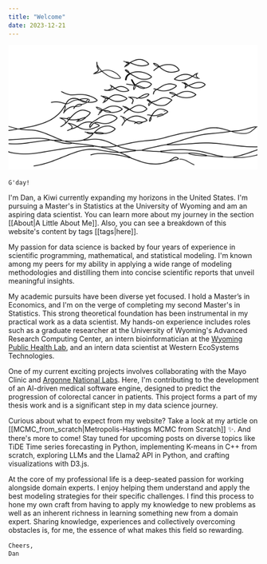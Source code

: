 ```yaml
---
title: "Welcome" 
date: 2023-12-21
---
```


<img src="./banner.svg" width="500" height="250">

```poetry
G'day!
```

I'm Dan, a Kiwi currently expanding my horizons in the United States. I'm pursuing a Master's in Statistics at the University of Wyoming and am an aspiring data scientist. You can learn more about my journey in the section [[About|A Little About Me]]. Also, you can see a breakdown of this website's content by tags [[tags|here]].

My passion for data science is backed by four years of experience in scientific programming, mathematical, and statistical modeling. I'm known among my peers for my ability in applying a wide range of modeling methodologies and distilling them into concise scientific reports that unveil meaningful insights.

My academic pursuits have been diverse yet focused. I hold a Master’s in Economics, and I'm on the verge of completing my second Master's in Statistics. This strong theoretical foundation has been instrumental in my practical work as a data scientist. My hands-on experience includes roles such as a graduate researcher at the University of Wyoming's Advanced Research Computing Center, an intern bioinformatician at the [Wyoming Public Health Lab](https://github.com/DHintz137/WastewaterSurveillancePoster), and an intern data scientist at Western EcoSystems Technologies.

One of my current exciting projects involves collaborating with the Mayo Clinic and [Argonne National Labs](https://github.com/DHintz137/Cancer_AI_Poster/tree/main). Here, I'm contributing to the development of an AI-driven medical software engine, designed to predict the progression of colorectal cancer in patients. This project forms a part of my thesis work and is a significant step in my data science journey.

Curious about what to expect from my website? Take a look at my article on [[MCMC_from_scratch|Metropolis-Hastings MCMC from Scratch]] ✨. And there's more to come! Stay tuned for upcoming posts on diverse topics like TiDE Time series forecasting in Python, implementing K-means in C++ from scratch, exploring LLMs and the Llama2 API in Python, and crafting visualizations with D3.js.

At the core of my professional life is a deep-seated passion for working alongside domain experts. I enjoy helping them understand and apply the best modeling strategies for their specific challenges. I find this process to hone my own craft from having to apply my knowledge to new problems as well as an inherent richness in learning something new from a domain expert. Sharing knowledge, experiences and collectively overcoming obstacles is, for me, the essence of what makes this field so rewarding.



<!--
see settings at quartz/components/pages/TagContent.tsx
-->

```poetry
Cheers,
Dan
```

<!-- Embed Plotly Chart -->
<!--
<iframe src="https://chart-studio.plotly.com/~dhintz1/1.embed" width="640"
height="480" frameborder="0" allowfullscreen></iframe>
-->
